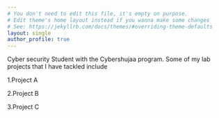```yaml
---
# You don't need to edit this file, it's empty on purpose.
# Edit theme's home layout instead if you wanna make some changes
# See: https://jekyllrb.com/docs/themes/#overriding-theme-defaults
layout: single
author_profile: true
---
```


Cyber security Student with the Cybershujaa program. Some of my lab projects that I have tackled include

1.Project A

2.Project B

3.Project C
